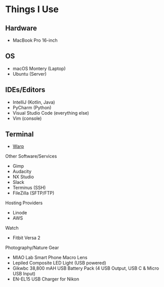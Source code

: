 # Things I Use

## Hardware
* MacBook Pro 16-inch

## OS
* macOS Montery (Laptop)
* Ubuntu (Server)

## IDEs/Editors
* IntelliJ (Kotlin, Java)
* PyCharm (Python)
* Visual Studio Code (everything else)
* Vim (console)

## Terminal
* [Warp](https://www.warp.dev/)

Other Software/Services
* Gimp
* Audacity
* NX Studio
* Slack
* Terminus (SSH)
* FileZilla (SFTP/FTP)

Hosting Providers
* Linode
* AWS

Watch
* Fitbit Versa 2

Photography/Nature Gear
* MIAO Lab Smart Phone Macro Lens
* Lepiled Composite LED Light (USB powered)
* Gikwbc 38,800 mAH USB Battery Pack (4 USB Output, USB C & Micro USB Input)
* EN-EL15 USB Charger for Nikon
